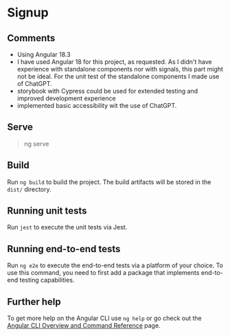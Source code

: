 # Signup

## Comments
- Using Angular 18.3 
- I have used Angular 18 for this project, as requested. As I didn't have experience with standalone components nor with signals, this part might not be ideal. For the unit test of the standalone components I made use of ChatGPT. 
- storybook with Cypress could be used for extended testing and improved development experience
- implemented basic accessibility wit the use of ChatGPT. 

## Serve
> ng serve

## Build

Run `ng build` to build the project. The build artifacts will be stored in the `dist/` directory.

## Running unit tests

Run `jest` to execute the unit tests via Jest.

## Running end-to-end tests

Run `ng e2e` to execute the end-to-end tests via a platform of your choice. To use this command, you need to first add a package that implements end-to-end testing capabilities.

## Further help

To get more help on the Angular CLI use `ng help` or go check out the [Angular CLI Overview and Command Reference](https://angular.io/cli) page.
